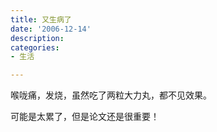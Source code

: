 ```yaml
---
title: 又生病了
date: '2006-12-14'
description:
categories:
- 生活

---
```

喉咙痛，发烧，虽然吃了两粒大力丸，都不见效果。

可能是太累了，但是论文还是很重要！